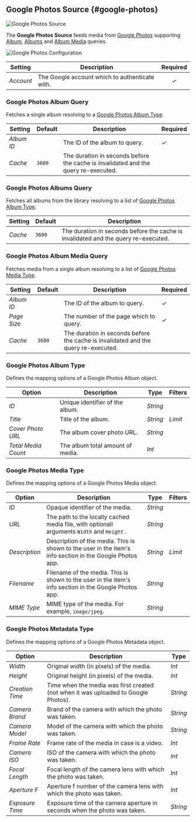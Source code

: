 ## Google Photos Source {#google-photos}

![Google Photos Source](/essentials-for-yootheme-pro/assets/brands/google-photos.svg)

The **Google Photos Source** feeds media from [Google Photos](https://photos.google.com/) supporting [Album](#google-photos-album-query), [Albums](#google-photos-albums-query) and [Album Media](#google-photos-album-media-query) queries.

<!--@include: ./common-provider-settings.md-->

![Google Photos Configuration](./assets/providers/google-photos-config.webp)

| Setting | Description | Required |
| --- | --- | :---: |
| *Account* | The Google account which to authenticate with. | &#x2713; |

### Google Photos Album Query

Fetches a single album resolving to a [Google Photos Album Type](#google-photos-album-type).

| Setting | Default | Description | Required |
| --- | --- | --- | --- |
| *Album ID* | | The ID of the album to query. | &#x2713; |
| *Cache* | `3600` | The duration in seconds before the cache is invalidated and the query re-executed. |

### Google Photos Albums Query

Fetches all albums from the library resolving to a list of [Google Photos Album Type](#google-photos-album-type).

| Setting | Default | Description |
| --- | --- | --- |
| *Cache* | `3600` | The duration in seconds before the cache is invalidated and the query re-executed. |

### Google Photos Album Media Query

Fetches media from a single album resolving to a list of [Google Photos Media Type](#google-photos-media-type).

| Setting | Default | Description | Required |
| --- | --- | --- | --- |
| *Album ID* | | The ID of the album to query. | &#x2713; |
| *Page Size* | | The number of the page which to query. | &#x2713; |
| *Cache* | `3600` | The duration in seconds before the cache is invalidated and the query re-executed. |

### Google Photos Album Type

Defines the mapping options of a Google Photos Album object.

| Option | Description | Type | Filters |
| --- | --- | --- | --- |
| *ID* | Unique identifier of the album. | *String* |
| *Title* | Title of the album. | *String* | *Limit* |
| *Cover Photo URL* | The album cover photo URL. | *String* |
| *Total Media Count* | The album total amount of media. | *Int* |

### Google Photos Media Type

Defines the mapping options of a Google Photos Media object.

| Option | Description | Type | Filters |
| --- | --- | --- | --- |
| *ID* | Opaque identifier of the media. | *String* |
| *URL* | The path to the locally cached media file, with optionall arguments `Width` and `Height` . | *String* |
| *Description* | Description of the media. This is shown to the user in the item's info section in the Google Photos app. | *String* | *Limit* |
| *Filename* | Filename of the media. This is shown to the user in the item's info section in the Google Photos app. | *String* |
| *MIME Type* | MIME type of the media. For example, `image/jpeg`. | *String* |

### Google Photos Metadata Type

Defines the mapping options of a Google Photos Metadata object.

| Option | Description | Type |
| --- | --- | --- |
| *Width* | Original width (in pixels) of the media. | *Int* |
| *Height* | Original height (in pixels) of the media. | *Int* |
| *Creation Time* | Time when the media was first created (not when it was uploaded to Google Photos). | *String* |
| *Camera Brand* | Brand of the camera with which the photo was taken. | *String* |
| *Camera Model* | Model of the camera with which the photo was taken. | *String* |
| *Frame Rate* | Frame rate of the media in case is a video. | *Int* |
| *Camera ISO* | ISO of the camera with which the photo was taken. | *Int* |
| *Focal Length* | Focal length of the camera lens with which the photo was taken. | *Int* |
| *Aperture F* | Aperture f number of the camera lens with which the photo was taken. | *Int* |
| *Exposure Time* | Exposure time of the camera aperture in seconds when the photo was taken. | *String* |
